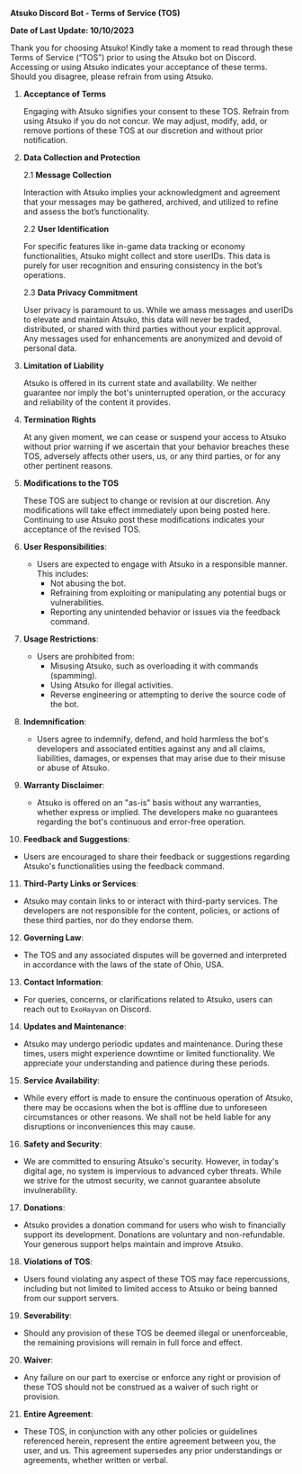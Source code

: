 **Atsuko Discord Bot - Terms of Service (TOS)**

**Date of Last Update: 10/10/2023**

Thank you for choosing Atsuko! Kindly take a moment to read through these Terms of Service (“TOS”) prior to using the Atsuko bot on Discord. Accessing or using Atsuko indicates your acceptance of these terms. Should you disagree, please refrain from using Atsuko.

1. **Acceptance of Terms**
   
    Engaging with Atsuko signifies your consent to these TOS. Refrain from using Atsuko if you do not concur. We may adjust, modify, add, or remove portions of these TOS at our discretion and without prior notification.

2. **Data Collection and Protection**

   2.1 **Message Collection** 
   
      Interaction with Atsuko implies your acknowledgment and agreement that your messages may be gathered, archived, and utilized to refine and assess the bot’s functionality.

   2.2 **User Identification**
   
      For specific features like in-game data tracking or economy functionalities, Atsuko might collect and store userIDs. This data is purely for user recognition and ensuring consistency in the bot’s operations.

   2.3 **Data Privacy Commitment**
   
      User privacy is paramount to us. While we amass messages and userIDs to elevate and maintain Atsuko, this data will never be traded, distributed, or shared with third parties without your explicit approval. Any messages used for enhancements are anonymized and devoid of personal data.

3. **Limitation of Liability**

    Atsuko is offered in its current state and availability. We neither guarantee nor imply the bot's uninterrupted operation, or the accuracy and reliability of the content it provides.

4. **Termination Rights**

    At any given moment, we can cease or suspend your access to Atsuko without prior warning if we ascertain that your behavior breaches these TOS, adversely affects other users, us, or any third parties, or for any other pertinent reasons.

5. **Modifications to the TOS**
   
    These TOS are subject to change or revision at our discretion. Any modifications will take effect immediately upon being posted here. Continuing to use Atsuko post these modifications indicates your acceptance of the revised TOS.

6. **User Responsibilities**:
   - Users are expected to engage with Atsuko in a responsible manner. This includes:
     * Not abusing the bot.
     * Refraining from exploiting or manipulating any potential bugs or vulnerabilities.
     * Reporting any unintended behavior or issues via the feedback command.

7. **Usage Restrictions**:
   - Users are prohibited from:
     * Misusing Atsuko, such as overloading it with commands (spamming).
     * Using Atsuko for illegal activities.
     * Reverse engineering or attempting to derive the source code of the bot.

8. **Indemnification**:
   - Users agree to indemnify, defend, and hold harmless the bot's developers and associated entities against any and all claims, liabilities, damages, or expenses that may arise due to their misuse or abuse of Atsuko.

9. **Warranty Disclaimer**:
   - Atsuko is offered on an "as-is" basis without any warranties, whether express or implied. The developers make no guarantees regarding the bot's continuous and error-free operation.

10. **Feedback and Suggestions**:
   - Users are encouraged to share their feedback or suggestions regarding Atsuko's functionalities using the feedback command.

11. **Third-Party Links or Services**:
   - Atsuko may contain links to or interact with third-party services. The developers are not responsible for the content, policies, or actions of these third parties, nor do they endorse them.

12. **Governing Law**:
   - The TOS and any associated disputes will be governed and interpreted in accordance with the laws of the state of Ohio, USA.

13. **Contact Information**:
   - For queries, concerns, or clarifications related to Atsuko, users can reach out to `ExoHayvan` on Discord.

14. **Updates and Maintenance**:
   - Atsuko may undergo periodic updates and maintenance. During these times, users might experience downtime or limited functionality. We appreciate your understanding and patience during these periods.

15. **Service Availability**:
   - While every effort is made to ensure the continuous operation of Atsuko, there may be occasions when the bot is offline due to unforeseen circumstances or other reasons. We shall not be held liable for any disruptions or inconveniences this may cause.

16. **Safety and Security**:
   - We are committed to ensuring Atsuko's security. However, in today's digital age, no system is impervious to advanced cyber threats. While we strive for the utmost security, we cannot guarantee absolute invulnerability.

17. **Donations**:
   - Atsuko provides a donation command for users who wish to financially support its development. Donations are voluntary and non-refundable. Your generous support helps maintain and improve Atsuko.

18. **Violations of TOS**:
   - Users found violating any aspect of these TOS may face repercussions, including but not limited to limited access to Atsuko or being banned from our support servers.

19. **Severability**:
   - Should any provision of these TOS be deemed illegal or unenforceable, the remaining provisions will remain in full force and effect.

20. **Waiver**:
   - Any failure on our part to exercise or enforce any right or provision of these TOS should not be construed as a waiver of such right or provision.

21. **Entire Agreement**:
   - These TOS, in conjunction with any other policies or guidelines referenced herein, represent the entire agreement between you, the user, and us. This agreement supersedes any prior understandings or agreements, whether written or verbal.

